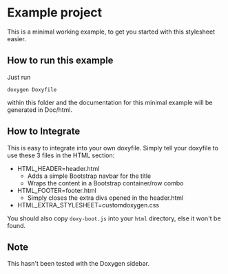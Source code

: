 # Example project

This is a minimal working example, to get you started with this stylesheet easier.

## How to run this example

Just run

    doxygen Doxyfile

within this folder and the documentation for this minimal example will be generated in Doc/html.

## How to Integrate

This is easy to integrate into your own doxyfile. Simply tell your doxyfile to use these 3 files in the HTML section:

* HTML_HEADER=header.html
    * Adds a simple Bootstrap navbar for the title
    * Wraps the content in a Bootstrap container/row combo
* HTML_FOOTER=footer.html
    * Simply closes the extra divs opened in the header.html
* HTML_EXTRA_STYLESHEET=customdoxygen.css

You should also copy `doxy-boot.js` into your `html` directory, else it won't be found.

## Note

This hasn't been tested with the Doxygen sidebar.

